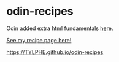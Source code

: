 # odin-recipes
Odin added extra html fundamentals <a href="https://www.theodinproject.com/paths/foundations/courses/foundations/lessons/recipes" rel="_blank">here</a>. 

[See my recipe page here!](https://TYLPHE.github.io/odin-recipes/)

https://TYLPHE.github.io/odin-recipes
